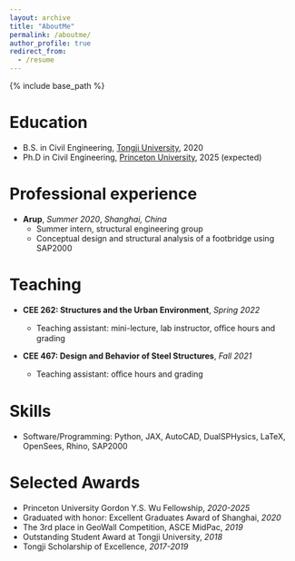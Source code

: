 ```yaml
---
layout: archive
title: "AboutMe"
permalink: /aboutme/
author_profile: true
redirect_from:
  - /resume
---
```


{% include base_path %}

Education
======
* B.S. in Civil Engineering, [Tongji University](https://en.tongji.edu.cn/), 2020
* Ph.D in Civil Engineering, [Princeton University](https://www.princeton.edu), 2025 (expected)


Professional experience
======
* **Arup**, *Summer 2020*, *Shanghai, China*
  * Summer intern, structural engineering group 
  * Conceptual design and structural analysis of a footbridge using SAP2000

Teaching
======
* **CEE 262: Structures and the Urban Environment**, *Spring 2022*
  * Teaching assistant: mini-lecture, lab instructor, oﬀice hours and grading 

* **CEE 467: Design and Behavior of Steel Structures**, *Fall 2021*
  * Teaching assistant: oﬀice hours and grading
  
Skills
======
* Software/Programming: Python, JAX, AutoCAD, DualSPHysics, LaTeX, OpenSees, Rhino, SAP2000

Selected Awards
======
* Princeton University Gordon Y.S. Wu Fellowship, *2020-2025*
* Graduated with honor: Excellent Graduates Award of Shanghai, *2020*
* The 3rd place in GeoWall Competition, ASCE MidPac, *2019*
* Outstanding Student Award at Tongji University, *2018*
* Tongji Scholarship of Excellence, *2017-2019*
